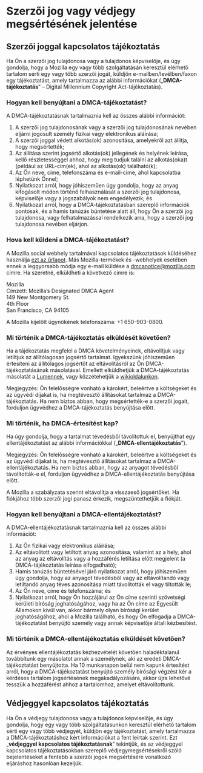 # Szerzői jog vagy védjegy megsértésének jelentése

## Szerzői joggal kapcsolatos tájékoztatás

Ha Ön a szerzői jog tulajdonosa vagy a tulajdonos képviselője, és úgy gondolja, hogy a Mozilla egy vagy több szolgáltatásán keresztül elérhető tartalom sérti egy vagy több szerzői jogát, küldjön e-mailben/levélben/faxon egy tájékoztatást, amely tartalmazza az alábbi információkat („**DMCA-tájékoztatás**” – Digital Millennium Copyright Act-tájékoztatás).

### Hogyan kell benyújtani a DMCA-tájékoztatást?

A DMCA-tájékoztatásnak tartalmaznia kell az összes alábbi információt:

1. A szerzői jog tulajdonosának vagy a szerzői jog tulajdonosának nevében eljárni jogosult személy fizikai vagy elektronikus aláírása;
2. A szerzői joggal védett alkotás(ok) azonosítása, amelyekről azt állítja, hogy megsértették;
3. Az állítása szerint jogsértő alkotás(ok) jellegének és helyének leírása, kellő részletességgel ahhoz, hogy meg tudjuk találni az alkotás(oka)t (például az URL-cím(ek), ahol az alkotás(ok) található(k);
4. Az Ön neve, címe, telefonszáma és e-mail-címe, ahol kapcsolatba léphetünk Önnel;
5. Nyilatkozat arról, hogy jóhiszeműen úgy gondolja, hogy az anyag kifogásolt módon történő felhasználását a szerzői jog tulajdonosa, képviselője vagy a jogszabályok nem engedélyezik; és
6. Nyilatkozat arról, hogy a DMCA-tájékoztatásban szereplő információk pontosak, és a hamis tanúzás büntetése alatt áll, hogy Ön a szerzői jog tulajdonosa, vagy felhatalmazással rendelkezik arra, hogy a szerzői jog tulajdonosa nevében eljárjon.

### Hova kell küldeni a DMCA-tájékoztatást?

A Mozilla.social webhely tartalmával kapcsolatos tájékoztatások küldéséhez használja [ezt az űrlapot](https://reports.mozilla.social/infringement-form). Más Mozilla-termékek és -webhelyek esetében ennek a leggyorsabb módja egy e-mail küldése a [dmcanotice@mozilla.com](mailto:dmcanotice@mozilla.com) címre. Ha szeretné, elküldheti a következő címre is:

Mozilla  
Címzett: Mozilla’s Designated DMCA Agent  
149 New Montgomery St.  
4th Floor  
San Francisco, CA 94105  

A Mozilla kijelölt ügynökének telefonszáma: +1 650-903-0800.

### Mi történik a DMCA-tájékoztatás elküldését követően?

Ha a tájékoztatás megfelel a DMCA követelményeinek, eltávolítjuk vagy letiltjuk az állítólagosan jogsértő tartalmat. Igyekszünk jóhiszeműen értesíteni az állítólagos jogsértőt az eltávolításról az Ön DMCA-tájékoztatásának másolatával. Emellett elküldhetjük a DMCA-tájékoztatás másolatát a [Lumennek](https://lumendatabase.org/), vagy közzétehetjük a [wikioldalunkon](https://wiki.mozilla.org/Legal/Infringement_Notices).

Megjegyzés: Ön felelősségre vonható a károkért, beleértve a költségeket és az ügyvédi díjakat is, ha megtévesztő állításokat tartalmaz a DMCA-tájékoztatás. Ha nem biztos abban, hogy megsértették-e a szerzői jogait, forduljon ügyvédhez a DMCA-tájékoztatás benyújtása előtt.

### Mi történik, ha DMCA-értesítést kap?

Ha úgy gondolja, hogy a tartalmat tévedésből távolítottuk el, benyújthat egy ellentájékoztatást az alábbi információkkal („**DMCA-ellentájékoztatás**”).

Megjegyzés: Ön felelősségre vonható a károkért, beleértve a költségeket és az ügyvédi díjakat is, ha megtévesztő állításokat tartalmaz a DMCA-ellentájékoztatás. Ha nem biztos abban, hogy az anyagot tévedésből távolították-e el, forduljon ügyvédhez a DMCA-ellentájékoztatás benyújtása előtt.

A Mozilla a szabályzata szerint eltávolítja a visszaeső jogsértőket. Ha fiókjához több szerzői jogi panasz érkezik, megszüntethetjük a fiókját.

### Hogyan kell benyújtani a DMCA-ellentájékoztatást?

A DMCA-ellentájékoztatásnak tartalmaznia kell az összes alábbi információt:

1. Az Ön fizikai vagy elektronikus aláírása;
2. Az eltávolított vagy letiltott anyag azonosítása, valamint az a hely, ahol az anyag az eltávolítás vagy a hozzáférés letiltása előtt megjelent (a DMCA-tájékoztatás leírása elfogadható);
3. Hamis tanúzás büntetésével járó nyilatkozat arról, hogy jóhiszeműen úgy gondolja, hogy az anyagot tévedésből vagy az eltávolítandó vagy letiltandó anyag téves azonosítása miatt távolították el vagy tiltották le;
4. Az Ön neve, címe és telefonszáma; és
5. Nyilatkozat arról, hogy Ön hozzájárul az Ön címe szerinti szövetségi kerületi bíróság joghatóságához, vagy ha az Ön címe az Egyesült Államokon kívül van, akkor bármely olyan bírósági kerület joghatóságához, ahol a Mozilla található, és hogy Ön elfogadja a DMCA-tájékoztatást benyújtó személy vagy annak képviselője általi kézbesítést.

### Mi történik a DMCA-ellentájékoztatás elküldését követően?

Az érvényes ellentájékoztatás kézhezvételét követően haladéktalanul továbbítunk egy másolatot annak a személynek, aki az eredeti DMCA-tájékoztatást benyújtotta. Ha 10 munkanapon belül nem kapunk értesítést arról, hogy a DMCA-tájékoztatást benyújtó személy bírósági végzést kér a kérdéses tartalom jogsértésének megakadályozására, akkor újra lehetővé tesszük a hozzáférést ahhoz a tartalomhoz, amelyet eltávolítottunk.

## Védjeggyel kapcsolatos tájékoztatás

Ha Ön a védjegy tulajdonosa vagy a tulajdonos képviselője, és úgy gondolja, hogy egy vagy több szolgáltatásunkon keresztül elérhető tartalom sérti egy vagy több védjegyét, küldjön egy tájékoztatást, amely tartalmazza a DMCA-tájékoztatáshoz kért információkat a fent leírtak szerint. Ezt „**védjeggyel kapcsolatos tájékoztatásnak**” tekintjük, és az védjeggyel kapcsolatos tájékoztatásokban szereplő védjegymegsértésekről szóló bejelentéseket a fentebb a szerzői jogok megsértésére vonatkozó eljáráshoz hasonlóan kezeljük.
